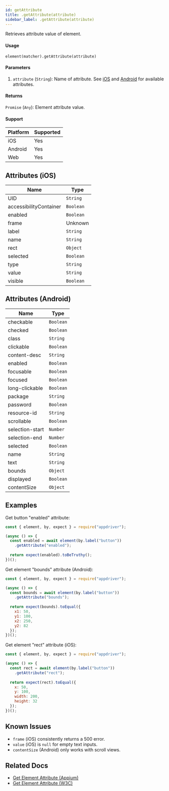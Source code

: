 ```yaml
---
id: getAttribute
title: .getAttribute(attribute)
sidebar_label: .getAttribute(attribute)
---
```


Retrieves attribute value of element.

#### Usage

```text
element(matcher).getAttribute(attribute)
```

#### Parameters

1. `attribute` (`String`): Name of attribute. See [iOS](#attributes-ios) and [Android](#attributes-android) for available attributes.

#### Returns

`Promise` (`Any`): Element attribute value.

#### Support

| Platform | Supported |
| -------- | --------- |
| iOS      | Yes       |
| Android  | Yes       |
| Web      | Yes       |

## Attributes (iOS)

| Name | Type |
| ---- | ---- |
| UID | `String` |
| accessibilityContainer | `Boolean` |
| enabled | `Boolean` |
| frame | Unknown |
| label | `String` |
| name | `String` |
| rect | `Object` |
| selected | `Boolean` |
| type | `String` |
| value | `String` |
| visible | `Boolean` |

## Attributes (Android)

| Name | Type |
| ---- | ---- |
| checkable | `Boolean` |
| checked | `Boolean` |
| class | `String` |
| clickable | `Boolean` |
| content-desc | `String` |
| enabled | `Boolean` |
| focusable | `Boolean` |
| focused | `Boolean` |
| long-clickable | `Boolean` |
| package | `String` |
| password | `Boolean` |
| resource-id | `String` |
| scrollable | `Boolean` |
| selection-start | `Number` |
| selection-end | `Number` |
| selected | `Boolean` |
| name | `String` |
| text | `String` |
| bounds | `Object` |
| displayed | `Boolean` |
| contentSize | `Object` |

## Examples

Get button "enabled" attribute:

```javascript
const { element, by, expect } = require("appdriver");

(async () => {
  const enabled = await element(by.label("button"))
    .getAttribute("enabled");
  
  return expect(enabled).toBeTruthy();
})();
```

Get element "bounds" attribute (Android):

```javascript
const { element, by, expect } = require("appdriver");

(async () => {
  const bounds = await element(by.label("button"))
    .getAttribute("bounds");
  
  return expect(bounds).toEqual({
    x1: 50,
    y1: 100,
    x2: 250,
    y2: 82
  });
})();
```

Get element "rect" attribute (iOS):

```javascript
const { element, by, expect } = require("appdriver");

(async () => {
  const rect = await element(by.label("button"))
    .getAttribute("rect");
  
  return expect(rect).toEqual({
    x: 50, 
    y: 100,
    width: 200,
    height: 32
  });
})();
```

## Known Issues

- `frame` (iOS) consistently returns a 500 error.
- `value` (iOS) is `null` for empty text inputs.
- `contentSize` (Android) only works with scroll views.

## Related Docs

- [Get Element Attribute (Appium)](http://appium.io/docs/en/commands/element/attributes/attribute/)
- [Get Element Attribute (W3C)](https://www.w3.org/TR/webdriver/#dfn-get-element-attribute)